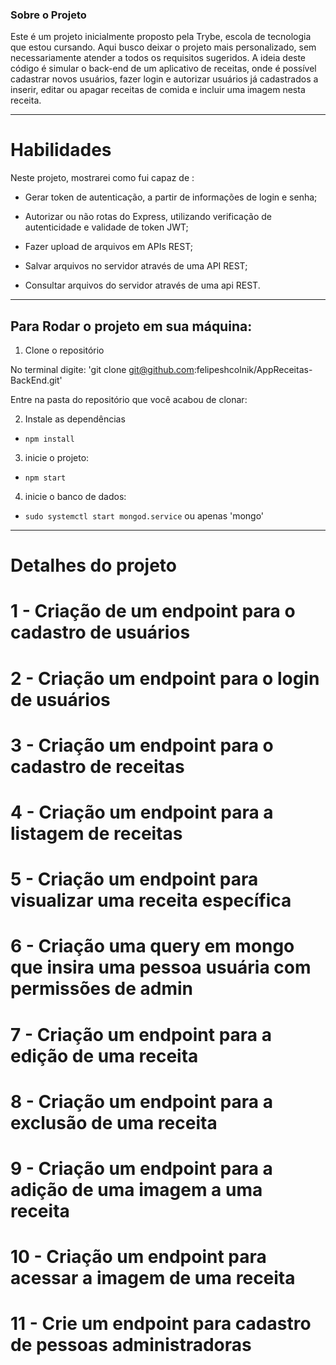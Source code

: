 ### Sobre o Projeto

Este é um projeto inicialmente proposto pela Trybe, escola de tecnologia que estou cursando. Aqui busco deixar o projeto mais personalizado, sem necessariamente atender a todos os requisitos sugeridos.
A ideia deste código é simular o back-end de um aplicativo de receitas, onde é possível cadastrar novos usuários, fazer login e autorizar usuários já cadastrados a inserir, editar ou apagar receitas de comida e incluir uma imagem nesta receita.

---

# Habilidades

Neste projeto, mostrarei como fui capaz de :

- Gerar token de autenticação, a partir de informações de login e senha;

- Autorizar ou não rotas do Express, utilizando verificação de autenticidade e validade de token JWT;

- Fazer upload de arquivos em APIs REST;

- Salvar arquivos no servidor através de uma API REST;

- Consultar arquivos do servidor através de uma api REST.


---

## Para Rodar o projeto em sua máquina:

1. Clone o repositório

No terminal digite: 
'git clone git@github.com:felipeshcolnik/AppReceitas-BackEnd.git'

Entre na pasta do repositório que você acabou de clonar:

2. Instale as dependências 
- `npm install`

3. inicie o projeto:
- `npm start`

4. inicie o banco de dados:
- `sudo systemctl start mongod.service`  ou apenas 'mongo'

---

# Detalhes do projeto

# 1 - Criação de um endpoint para o cadastro de usuários
# 2 - Criação um endpoint para o login de usuários
# 3 - Criação um endpoint para o cadastro de receitas
# 4 - Criação um endpoint para a listagem de receitas
# 5 - Criação um endpoint para visualizar uma receita específica
# 6 - Criação uma query em mongo que insira uma pessoa usuária com permissões de admin
# 7 - Criação um endpoint para a edição de uma receita
# 8 - Criação um endpoint para a exclusão de uma receita
# 9 - Criação um endpoint para a adição de uma imagem a uma receita
# 10 - Criação um endpoint para acessar a imagem de uma receita
# 11 - Crie um endpoint para cadastro de pessoas administradoras


